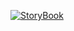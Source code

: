 [![StoryBook](https://img.shields.io/badge/Neve-StoryBook-%23ff2d74?logo=storybook)](https://codeinwp.github.io/neve)
